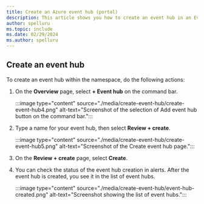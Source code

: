 ```yaml
---
title: Create an Azure event hub (portal)
description: This article shows you how to create an event hub in an Event Hubs namespace in the Azure portal. 
author: spelluru
ms.topic: include
ms.date: 02/29/2024
ms.author: spelluru
---
```


## Create an event hub

To create an event hub within the namespace, do the following actions:

1. On the **Overview** page, select **+ Event hub** on the command bar. 

      :::image type="content" source="./media/create-event-hub/create-event-hub4.png" alt-text="Screenshot of the selection of Add event hub button on the command bar.":::
1. Type a name for your event hub, then select **Review + create**.

      :::image type="content" source="./media/create-event-hub/create-event-hub5.png" alt-text="Screenshot of the Create event hub page.":::
1. On the **Review + create** page, select **Create**. 
1. You can check the status of the event hub creation in alerts. After the event hub is created, you see it in the list of event hubs.

      :::image type="content" source="./media/create-event-hub/event-hub-created.png" alt-text="Screenshot showing the list of event hubs.":::
